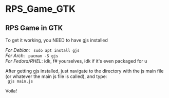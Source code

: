 # RPS_Game_GTK

## RPS Game in GTK

To get it working, you NEED to have gjs installed

*For Debian*: <code> sudo apt install gjs</code> <br> 
*For Arch*: <code> pacman -S gjs</code>  <br> 
*For Fedora/RHEL*: idk, f# yourselves, idk if it's even packaged for u

After getting gjs installed, just navigate to the directory with the js main file (or whatever the main js file is called), and type: <br>
<code> gjs main.js </code>

Voila!

